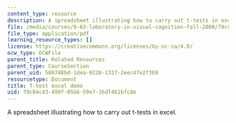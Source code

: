 ```yaml
---
content_type: resource
description: A spreadsheet illustrating how to carry out t-tests in excel.
file: /media/courses/9-63-laboratory-in-visual-cognition-fall-2009/79c04c43499f05b659e716df461bfc8e_MIT9_63F09_rr03.pdf
file_type: application/pdf
learning_resource_types: []
license: https://creativecommons.org/licenses/by-nc-sa/4.0/
ocw_type: OCWFile
parent_title: Related Resources
parent_type: CourseSection
parent_uid: 580748bd-1dea-9228-1337-2eec47e2f3b9
resourcetype: Document
title: T-test excel demo
uid: 79c04c43-499f-05b6-59e7-16df461bfc8e
---
```

A spreadsheet illustrating how to carry out t-tests in excel.